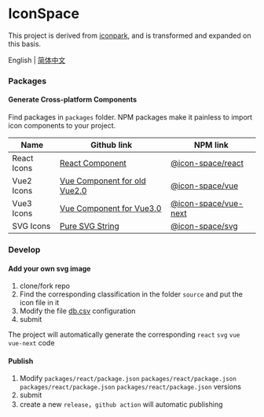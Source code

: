 # IconSpace

This project is derived from [iconpark](https://github.com/bytedance/iconpark), and is transformed and expanded on this basis.

English | [简体中文](README.zh.md)


### Packages
#### Generate Cross-platform Components

Find packages in `packages` folder. NPM packages make it painless to import icon components to your project.

| Name | Github link | NPM link                                                                  |
| ------- | --- |---------------------------------------------------------------------------|
| React Icons | [React Component](./packages/react/README.md)  | [@icon-space/react](https://www.npmjs.com/package/@icon-space/react)      |
| Vue2 Icons | [Vue Component for old Vue2.0](./packages/vue/README.md) | [@icon-space/vue](https://www.npmjs.com/package/@icon-space/vue)           |
| Vue3 Icons | [Vue Component for Vue3.0](./packages/vue-next/README.md) | [@icon-space/vue-next](https://www.npmjs.com/package/@icon-space/vue-next) |
| SVG Icons | [Pure SVG String](./packages/svg/README.md)| [@icon-space/svg](https://www.npmjs.com/package/@icon-space/svg)           |

### Develop

#### Add your own svg image

1. clone/fork repo
2. Find the corresponding classification in the folder `source` and put the icon file in it
3. Modify the file [db.csv](source/db.csv) configuration
4. submit

The project will automatically generate the corresponding `react` `svg` `vue` `vue-next` code

#### Publish

1. Modify `packages/react/package.json` `packages/react/package.json` `packages/react/package.json` `packages/react/package.json` versions
2. submit
3. create a new `release`，`github action` will automatic publishing
